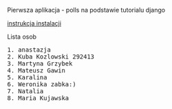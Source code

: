 
Pierwsza aplikacja - polls
na podstawie tutorialu django

<a href="instrukcja_krok_po_kroku"> instrukcja instalacji</a>

Lista osob
<pre>
1. anastazja
2. Kuba Kozlowski 292413
3. Martyna Grzybek
4. Mateusz Gawin
5. Karalina
6. Weronika zabka:)
7. Natalia
8. Maria Kujawska
</pre>

